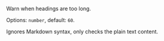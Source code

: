 Warn when headings are too long.

Options: `number`, default: `60`.

Ignores Markdown syntax, only checks the plain text content.